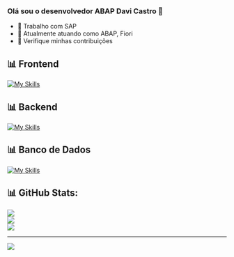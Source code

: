 ### Olá sou o desenvolvedor ABAP Davi Castro 👋

- 🔭 Trabalho com SAP
- 🌱 Atualmente atuando como ABAP, Fiori
- 💬 Verifique minhas contribuições

## 📊 Frontend
[![My Skills](https://skillicons.dev/icons?i=html,css,js)](https://skillicons.dev)

## 📊 Backend
[![My Skills](https://skillicons.dev/icons?i=nodejs,php,java)](https://skillicons.dev)

## 📊 Banco de Dados
[![My Skills](https://skillicons.dev/icons?i=mysql,postgres)](https://skillicons.dev)

## 📊 GitHub Stats:
![](https://github-readme-stats.vercel.app/api?username=davicastr&theme=tokyonight&hide_border=false&include_all_commits=true&count_private=false)<br/>
![](https://github-readme-streak-stats.herokuapp.com/?user=davicastr&theme=tokyonight&hide_border=false)<br/>
![](https://github-readme-stats.vercel.app/api/top-langs/?username=davicastr&theme=tokyonight&hide_border=false&include_all_commits=true&count_private=false&layout=compact)

---
[![](https://visitcount.itsvg.in/api?id=davicastr&icon=0&color=0)](https://visitcount.itsvg.in)
